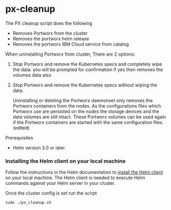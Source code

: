 # px-cleanup

The PX cleanup script does the following

- Removes Portworx from the cluster
- Removes the portworx helm release
- Removes the portworx IBM Cloud service from catalog


When uninstalling Portworx from cluster, There are  2  options:

1. Stop Portworx and remove the Kubernetes specs and completely wipe the data.
   you will be prompted for confirmation if yes then removes the volumes data also

2. Stop Portworx and remove the Kubernetes specs without wiping the data.

   Uninstalling or deleting the Portworx daemonset only removes the Portworx containers from the nodes. 
   As the configurations files which Portworx use are persisted on the nodes the storage devices and the 
   data volumes are still intact. These Portworx volumes can be used again if the Portworx containers are 
   started with the same configuration files. (edited)


Prerequisites

*   Helm version 3.0 or later.


### Installing the Helm client on your local machine
   Follow the instructions in the Helm documentation to [install the Helm client](https://docs.helm.sh/using_helm/#installing-helm) on your local machine. 
   The Helm client is needed to execute Helm commands against your Helm server in your cluster.



   Once the cluster config is set run the scirpt  

   ```
   sudo ./px_cleanup.sh
   ```





